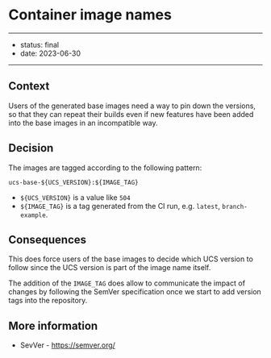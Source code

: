 # Container image names

---

- status: final
- date: 2023-06-30

---

## Context

Users of the generated base images need a way to pin down the versions, so that
they can repeat their builds even if new features have been added into the base
images in an incompatible way.


## Decision

The images are tagged according to the following pattern:

```
ucs-base-${UCS_VERSION}:${IMAGE_TAG}
```

- `${UCS_VERSION}` is a value like `504`
- `${IMAGE_TAG}` is a tag generated from the CI run, e.g. `latest`, `branch-example`.


## Consequences

This does force users of the base images to decide which UCS version to follow
since the UCS version is part of the image name itself.

The addition of the `IMAGE_TAG` does allow to communicate the impact of changes
by following the SemVer specification once we start to add version tags into the
repository.


## More information

- SevVer - <https://semver.org/>

